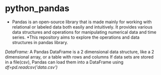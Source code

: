 # python_pandas
* Pandas is an open-source library that is made mainly for working with relational or labeled data both easily and intuitively. It provides various data structures and operations for manipulating numerical data and time series. 
*This repository aims to explore the operations and data structures in pandas library.

*_DataFrame:_* A Pandas DataFrame is a 2 dimensional data structure, like a 2 dimensional array, or a table with rows and columns
If data sets are stored in a file(csv), Pandas can load them into a DataFrame using _df=pd.readcsv('data.csv')_